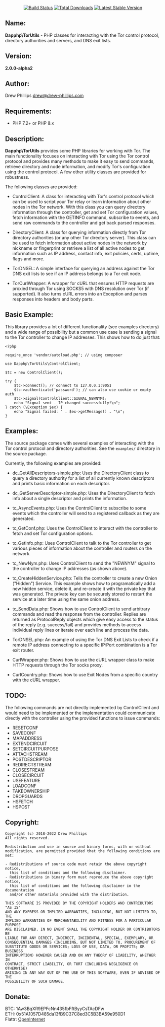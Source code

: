 <p align="center">
<a href="https://travis-ci.org/dapphp/TorUtils"><img src="https://api.travis-ci.com/dapphp/TorUtils.svg?branch=release-2.0" alt="Build Status"></a>
<a href="https://packagist.org/packages/dapphp/torutils"><img src="https://poser.pugx.org/dapphp/torutils/downloads" alt="Total Downloads"></a>
<a href="https://packagist.org/packages/dapphp/torutils"><img src="https://poser.pugx.org/dapphp/torutils/v/stable" alt="Latest Stable Version"></a>
</p>

## Name:

**Dapphp\TorUtils** - PHP classes for interacting with the Tor control protocol,
directory authorities and servers, and DNS exit lists.

## Version:

**2.0.0-alpha2**

## Author:

Drew Phillips <drew@drew-phillips.com>

## Requirements:

* PHP 7.2+ or PHP 8.x

## Description:

**Dapphp\TorUtils** provides some PHP libraries for working with Tor.
The main functionality focuses on interacting with Tor using the Tor
control protocol and provides many methods to make it easy to send
commands, retrieve directory and node information, and modify Tor's
configuration using the control protocol.  A few other utility classes
are provided for robustness.

The following classes are provided:

- ControlClient: A class for interacting with Tor's control protocol which 
can be used to script your Tor relay or learn information about
other nodes in the Tor network.  With this class you can query directory
information through the controller, get and set Tor configuration values,
fetch information with the GETINFO command, subscribe to events, and send
raw commands to the controller and get back parsed responses. 

- DirectoryClient: A class for querying information directly from Tor
directory authorities (or any other Tor directory server).  This class
can be used to fetch information about active nodes in the network by
nickname or fingerprint or retrieve a list of all active nodes to get
information such as IP address, contact info, exit policies, certs,
uptime, flags and more. 

- TorDNSEL: A simple interface for querying an address against the Tor
DNS exit lists to see if an IP address belongs to a Tor exit node.

- TorCurlWrapper: A wrapper for cURL that ensures HTTP requests are proxied
through Tor using SOCKS5 with DNS resolution over Tor (if supported).  It also
turns cURL errors into an Exception and parses responses into headers and body
parts.

## Basic Example:

This library provides a lot of different functionality (see examples directory)
and a wide range of possibility but a common use case is sending a signal to
the Tor controller to change IP addresses.  This shows how to do just that:

    <?php

    require_once 'vendor/autoload.php'; // using composer

    use Dapphp\TorUtils\ControlClient;

    $tc = new ControlClient();

    try {
        $tc->connect(); // connect to 127.0.0.1:9051
        $tc->authenticate('password'); // can also use cookie or empty auth
        $tc->signal(ControlClient::SIGNAL_NEWNYM);
        echo "Signal sent - IP changed successfully!\n";
    } catch (\Exception $ex) {
        echo "Signal failed: " . $ex->getMessage() . "\n";
    }


## Examples:

The source package comes with several examples of interacting with the
Tor control protocol and directory authorities.  See the `examples/`
directory in the source package.

Currently, the following examples are provided:

- dc_GetAllDescriptors-simple.php: Uses the DirectoryClient class to query a
directory authority for a list of all currently known descriptors and prints
basic information on each descriptor.

- dc_GetServerDescriptor-simple.php: Uses the DirectoryClient to fetch info
about a single descriptor and prints the information.

- tc_AsyncEvents.php: Uses the ControlClient to subscribe to some events which
the controller will send to a registered callback as they are generated.

- tc_GetConf.php: Uses the ControlClient to interact with the controller to
fetch and set Tor configuration options.

- tc_GetInfo.php: Uses ControlClient to talk to the Tor controller to get
various pieces of information about the controller and routers on the network.

- tc_NewNym.php: Uses ControlClient to send the "NEWNYM" signal to the
controller to change IP addresses (as shown above).

- tc_CreateHiddenService.php: Tells the controller to create a new Onion
("Hidden") Service.  This example shows how to programatically add a new hidden
service, delete it, and re-create it with the private key that was generated.
The private key can be securely stored to restart the service at a later time
using the same onion address.

- tc_SendData.php: Shows how to use ControlClient to send arbitrary commands
and read the response from the controller.  Replies are returned as 
ProtocolReply objects which give easy access to the status of the reply (e.g.
success/fail) and provides methods to access individual reply lines or 
iterate over each line and process the data.

- TorDNSEL.php: An example of using the Tor DNS Exit Lists to check if a remote
IP address connecting to a specific IP:Port combination is a Tor exit router.

- CurlWrapper.php: Shows how to use the cURL wrapper class to make HTTP requests
through the Tor socks proxy.

- CurlCountry.php: Shows how to use Exit Nodes from a specific country with the
cURL wrapper.

## TODO:

The following commands are not directly implemented by ControlClient and would
need to be implemented or the implementation could communicate directly with
the controller using the provided functions to issue commands:

- RESETCONF
- SAVECONF
- MAPADDRESS
- EXTENDCIRCUIT
- SETCIRCUITPURPOSE
- ATTACHSTREAM
- POSTDESCRIPTOR
- REDIRECTSTREAM
- CLOSESTREAM
- CLOSECIRCUIT
- USEFEATURE
- LOADCONF
- TAKEOWNERSHIP
- DROPGUARDS
- HSFETCH
- HSPOST

## Copyright:

    Copyright (c) 2018-2022 Drew Phillips
    All rights reserved.

    Redistribution and use in source and binary forms, with or without
    modification, are permitted provided that the following conditions are met:

    - Redistributions of source code must retain the above copyright notice,
      this list of conditions and the following disclaimer.
    - Redistributions in binary form must reproduce the above copyright notice,
      this list of conditions and the following disclaimer in the documentation
      and/or other materials provided with the distribution.

    THIS SOFTWARE IS PROVIDED BY THE COPYRIGHT HOLDERS AND CONTRIBUTORS "AS IS"
    AND ANY EXPRESS OR IMPLIED WARRANTIES, INCLUDING, BUT NOT LIMITED TO, THE
    IMPLIED WARRANTIES OF MERCHANTABILITY AND FITNESS FOR A PARTICULAR PURPOSE
    ARE DISCLAIMED. IN NO EVENT SHALL THE COPYRIGHT HOLDER OR CONTRIBUTORS BE
    LIABLE FOR ANY DIRECT, INDIRECT, INCIDENTAL, SPECIAL, EXEMPLARY, OR
    CONSEQUENTIAL DAMAGES (INCLUDING, BUT NOT LIMITED TO, PROCUREMENT OF
    SUBSTITUTE GOODS OR SERVICES; LOSS OF USE, DATA, OR PROFITS; OR BUSINESS
    INTERRUPTION) HOWEVER CAUSED AND ON ANY THEORY OF LIABILITY, WHETHER IN
    CONTRACT, STRICT LIABILITY, OR TORT (INCLUDING NEGLIGENCE OR OTHERWISE)
    ARISING IN ANY WAY OUT OF THE USE OF THIS SOFTWARE, EVEN IF ADVISED OF THE
    POSSIBILITY OF SUCH DAMAGE.

## Donate:

BTC: 1Aw3BqXR9EPFcNn435fbFftByyCsTAcDFw  
ETH: 0x51A1057D485da13fB9C37C8ed3C5B3BA59e950D1  
Flattr: [OpenInternet](https://flattr.com/submit/auto?fid=4v1d1e&url=https%3A%2F%2Fopeninternet.io)  

